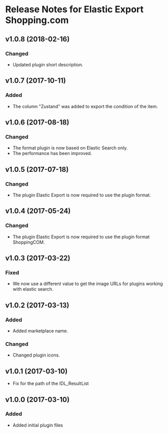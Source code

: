 # Release Notes for Elastic Export Shopping.com

## v1.0.8 (2018-02-16)

### Changed
- Updated plugin short description.

## v1.0.7 (2017-10-11)

### Added
- The column "Zustand" was added to export the condition of the item.

## v1.0.6 (2017-08-18)

### Changed 
- The format plugin is now based on Elastic Search only.
- The performance has been improved.

## v1.0.5 (2017-07-18)  

### Changed 
- The plugin Elastic Export is now required to use the plugin format.

## v1.0.4 (2017-05-24)

### Changed
- The plugin Elastic Export is now required to use the plugin format ShoppingCOM.

## v1.0.3 (2017-03-22)

### Fixed
- We now use a different value to get the image URLs for plugins working with elastic search.

## v1.0.2 (2017-03-13)

### Added
- Added marketplace name.

### Changed
- Changed plugin icons.

## v1.0.1 (2017-03-10)
- Fix for the path of the IDL_ResultList

## v1.0.0 (2017-03-10)
 
### Added
- Added initial plugin files

